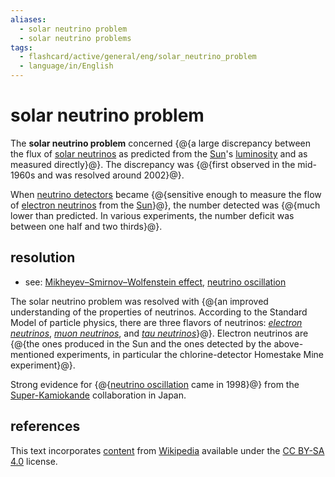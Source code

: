 ```yaml
---
aliases:
  - solar neutrino problem
  - solar neutrino problems
tags:
  - flashcard/active/general/eng/solar_neutrino_problem
  - language/in/English
---
```


# solar neutrino problem

The __solar neutrino problem__ concerned {@{a large discrepancy between the flux of [solar neutrinos](solar%20neutrino.md) as predicted from the [Sun](Sun.md)'s [luminosity](luminosity.md) and as measured directly}@}. The discrepancy was {@{first observed in the mid-1960s and was resolved around 2002}@}. <!--SR:!2028-03-17,1028,350!2026-02-07,374,290-->

When [neutrino detectors](neutrino%20detector.md) became {@{sensitive enough to measure the flow of [electron neutrinos](electron%20neutrino.md) from the [Sun](Sun.md)}@}, the number detected was {@{much lower than predicted. In various experiments, the number deficit was between one half and two thirds}@}. <!--SR:!2029-07-30,1428,350!2028-11-03,1210,350-->

## resolution

- see: [Mikheyev–Smirnov–Wolfenstein effect](Mikheyev–Smirnov–Wolfenstein%20effect.md), [neutrino oscillation](neutrino%20oscillation.md)

The solar neutrino problem was resolved with {@{an improved understanding of the properties of neutrinos. According to the Standard Model of particle physics, there are three flavors of neutrinos: [_electron neutrinos_](electron%20neutrino.md), [_muon neutrinos_](muon%20neutrino.md), and [_tau neutrinos_](tau%20neutrino.md)}@}. Electron neutrinos are {@{the ones produced in the Sun and the ones detected by the above-mentioned experiments, in particular the chlorine-detector Homestake Mine experiment}@}. <!--SR:!2027-08-03,841,330!2025-11-17,342,290-->

Strong evidence for {@{[neutrino oscillation](neutrino%20oscillation.md) came in 1998}@} from the [Super-Kamiokande](Super-Kamiokande.md) collaboration in Japan. <!--SR:!2028-06-26,1029,290-->

## references

This text incorporates [content](https://en.wikipedia.org/wiki/solar_neutrino_problem) from [Wikipedia](Wikipedia.md) available under the [CC BY-SA 4.0](https://creativecommons.org/licenses/by-sa/4.0/) license.
